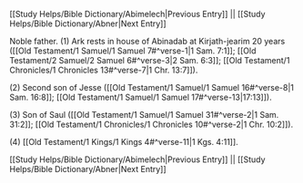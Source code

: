 [[Study Helps/Bible Dictionary/Abimelech|Previous Entry]]  ||  [[Study Helps/Bible Dictionary/Abner|Next Entry]]

 Noble father. (1) Ark rests in house of Abinadab at Kirjath-jearim 20 years ([[Old Testament/1 Samuel/1 Samuel 7#^verse-1|1 Sam. 7:1]]; [[Old Testament/2 Samuel/2 Samuel 6#^verse-3|2 Sam. 6:3]]; [[Old Testament/1 Chronicles/1 Chronicles 13#^verse-7|1 Chr. 13:7]]).

 (2) Second son of Jesse ([[Old Testament/1 Samuel/1 Samuel 16#^verse-8|1 Sam. 16:8]]; [[Old Testament/1 Samuel/1 Samuel 17#^verse-13|17:13]]).

 (3) Son of Saul ([[Old Testament/1 Samuel/1 Samuel 31#^verse-2|1 Sam. 31:2]]; [[Old Testament/1 Chronicles/1 Chronicles 10#^verse-2|1 Chr. 10:2]]).

 (4) [[Old Testament/1 Kings/1 Kings 4#^verse-11|1 Kgs. 4:11]].

[[Study Helps/Bible Dictionary/Abimelech|Previous Entry]]  ||  [[Study Helps/Bible Dictionary/Abner|Next Entry]]